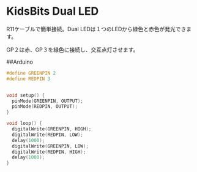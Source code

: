# KidsBits Dual LED

R11ケーブルで簡単接続。Dual LEDは１つのLEDから緑色と赤色が発光できます。

GP２は赤、GP３を緑色に接続し、交互点灯させます。

##Arduino

```cpp
#define GREENPIN 2
#define REDPIN 3


void setup() {
  pinMode(GREENPIN, OUTPUT);
  pinMode(REDPIN, OUTPUT);
}

void loop() {
  digitalWrite(GREENPIN, HIGH);
  digitalWrite(REDPIN, LOW);
  delay(1000);
  digitalWrite(GREENPIN, LOW);
  digitalWrite(REDPIN, HIGH);
  delay(1000);
}

```
